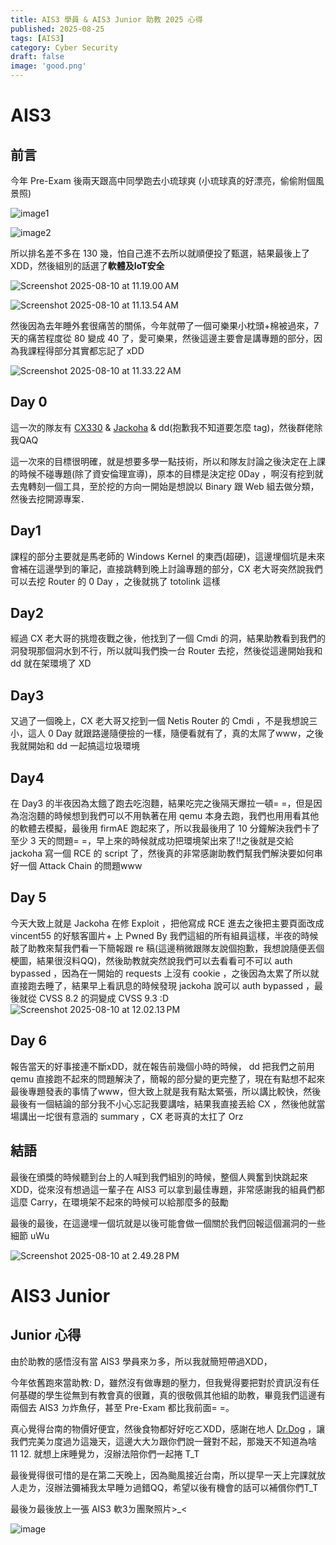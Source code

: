 ```yaml
---
title: AIS3 學員 & AIS3 Junior 助教 2025 心得
published: 2025-08-25
tags: [AIS3]
category: Cyber Security
draft: false
image: 'good.png'
---
```



# AIS3

## 前言

今年 Pre-Exam 後兩天跟高中同學跑去小琉球爽 (小琉球真的好漂亮，偷偷附個風景照)

![image1](https://media.discordapp.net/attachments/849173734081953817/1403938945804533821/IMG_3845.jpg?ex=68995f88&is=68980e08&hm=8d747a071b3441843440dc73bd0c8e84ed86889ec5e65e415dd3d394a5b5c468&=&format=webp&width=900&height=1199)

![image2](https://media.discordapp.net/attachments/849173734081953817/1403938946559377430/IMG_3807.jpg?ex=68995f88&is=68980e08&hm=1e83b59db45f534637b005100f7cf21892f32bb5fb5f7c0157a192928281197b&=&format=webp&width=900&height=1199)

所以排名差不多在 130 幾，怕自己進不去所以就順便投了甄選，結果最後上了 XDD，然後組別的話選了**軟體及IoT安全**

![Screenshot 2025-08-10 at 11.19.00 AM](https://hackmd.io/_uploads/HyG31cHdeg.png)

![Screenshot 2025-08-10 at 11.13.54 AM](https://hackmd.io/_uploads/Hk0dRYrOle.png)

然後因為去年睡外套很痛苦的關係，今年就帶了一個可樂果小枕頭+棉被過來，7 天的痛苦程度從 80 變成 40 了，愛可樂果，然後這邊主要會是講專題的部分，因為我課程得部分其實都忘記了 xDD

![Screenshot 2025-08-10 at 11.33.22 AM](https://hackmd.io/_uploads/Bk0WXcHugx.png)



## Day 0 

這一次的隊友有 [CX330](https://blog.cx330.tw/) & [Jackoha](https://jackoha.github.io/) & dd(抱歉我不知道要怎麼 tag)，然後群佬除我QAQ

這一次來的目標很明確，就是想要多學一點技術，所以和隊友討論之後決定在上課的時候不碰專題(除了資安倫理宣導)，原本的目標是決定挖 0Day ，啊沒有挖到就去鬼轉刻一個工具，至於挖的方向一開始是想說以 Binary 跟 Web 組去做分類，然後去挖開源專案．


## Day1 

課程的部分主要就是馬老師的 Windows Kernel 的東西(超硬)，這邊埋個坑是未來會補在這邊學到的筆記，直接跳轉到晚上討論專題的部分，CX 老大哥突然說我們可以去挖 Router 的 0 Day ，之後就挑了 totolink 這樣



## Day2

經過 CX 老大哥的挑燈夜戰之後，他找到了一個 Cmdi 的洞，結果助教看到我們的洞發現那個洞水到不行，所以就叫我們換一台 Router 去挖，然後從這邊開始我和 dd 就在架環境了 XD


## Day3

又過了一個晚上，CX 老大哥又挖到一個 Netis Router 的 Cmdi ，不是我想說三小，這人 0 Day 就跟路邊隨便撿的一樣，隨便看就有了，真的太屌了www，之後我就開始和 dd 一起搞這垃圾環境

## Day4 

在 Day3 的半夜因為太餓了跑去吃泡麵，結果吃完之後隔天爆拉一頓= =，但是因為泡泡麵的時候想到我們可以不用執著在用 qemu 本身去跑，我們也用用看其他的軟體去模擬，最後用 firmAE 跑起來了，所以我最後用了 10 分鐘解決我們卡了至少 3 天的問題= =，早上來的時候就成功把環境架出來了!!之後就是交給 jackoha 寫一個 RCE 的 script 了，然後真的非常感謝助教們幫我們解決要如何串好一個 Attack Chain 的問題www

## Day 5 

今天大致上就是 Jackoha 在修 Exploit ，把他寫成 RCE 進去之後把主要頁面改成 vincent55 的好駭客圖片+ 上 Pwned By 我們這組的所有組員這樣，半夜的時候敲了助教來幫我們看一下簡報跟 re 稿(這邊稍微跟隊友說個抱歉，我想說隨便丟個梗圖，結果很沒料QQ)，然後助教就突然說我們可以去看看可不可以  auth bypassed ，因為在一開始的 requests 上沒有 cookie ，之後因為太累了所以就直接跑去睡了，結果早上看訊息的時候發現 jackoha 說可以 auth bypassed ，最後就從 CVSS 8.2 的洞變成 CVSS 9.3 :D  
![Screenshot 2025-08-10 at 12.02.13 PM](https://hackmd.io/_uploads/SkWAFcr_eg.png)

## Day 6

報告當天的好事接連不斷xDD，就在報告前幾個小時的時候， dd 把我們之前用 qemu 直接跑不起來的問題解決了，簡報的部分變的更完整了，現在有點想不起來最後專題發表的事情了www，但大致上就是我有點太緊張，所以講比較快，然後最後有一個結論的部分我不小心忘記我要講啥，結果我直接丟給 CX ，然後他就當場講出一坨很有意涵的 summary ，CX 老哥真的太扛了 Orz

## 結語

最後在頒獎的時候聽到台上的人喊到我們組別的時候，整個人興奮到快跳起來XDD，從來沒有想過這一輩子在 AIS3 可以拿到最佳專題，非常感謝我的組員們都這麼 Carry，在環境架不起來的時候可以給那麼多的鼓勵

最後的最後，在這邊埋一個坑就是以後可能會做一個關於我們回報這個漏洞的一些細節 uWu

![Screenshot 2025-08-10 at 2.49.28 PM](https://hackmd.io/_uploads/rJ7-bpSuex.png)



# AIS3 Junior

## Junior 心得

由於助教的感悟沒有當 AIS3 學員來ㄉ多，所以我就簡短帶過XDD，

今年依舊跑來當助教: D，雖然沒有做專題的壓力，但我覺得要把對於資訊沒有任何基礎的學生從無到有教會真的很難，真的很敬佩其他組的助教，畢竟我們這邊有兩個去 AIS3 ㄉ炸魚仔，甚至 Pre-Exam 都比我前面= =。

真心覺得台南的物價好便宜，然後食物都好好吃ㄛXDD，感謝在地人 [Dr.Dog](https://asia-hokak.github.io/) ，讓我們完美ㄉ度過ㄌ這幾天，這邊大大ㄉ跟你們說一聲對不起，那幾天不知道為啥 11 12. 就想上床睡覺ㄌ，沒辦法陪你們一起捲 T_T

最後覺得很可惜的是在第二天晚上，因為颱風接近台南，所以提早一天上完課就放人走ㄌ，沒辦法彌補我太早睡ㄉ過錯QQ，希望以後有機會的話可以補償你們T_T

最後ㄉ最後放上一張 AIS3 軟3ㄉ團聚照片>_<

![image](https://hackmd.io/_uploads/rJchSe9Kxx.png)



